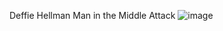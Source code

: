 Deffie Hellman Man in the Middle Attack
![image](https://github.com/cynthiakonar/cryptography/assets/89989829/69d01169-7e72-44fa-ab5a-a4e89490b44e)

